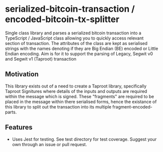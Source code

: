 # serialized-bitcoin-transaction / encoded-bitcoin-tx-splitter
Single class library and parses a serialized bitcoin transaction into a TypeScript / JavaScript class allowing you to quickly access relevant section of transaction. The attributes of the class are kept as serialised strings with the names denoting if they are Big Endian (BE) encoded or Little Endian encoding. Aim is for it to support the parsing of Legacy, Segwit v0 and Segwit v1 (Taproot) transaction

## Motivation
This library exists out of a need to create a Taproot library, specifically Taproot Signitures where details of the inputs and outputs are required within the message which is signed. These "fragments" are required to be placed in the message within there serialised forms, hence the existance of this library to split out the transaction into its multiple fragment-encoded-parts.

## Features
- Uses Jest for testing. See test directory for test coverage. Suggest your own through an issue or pull request.